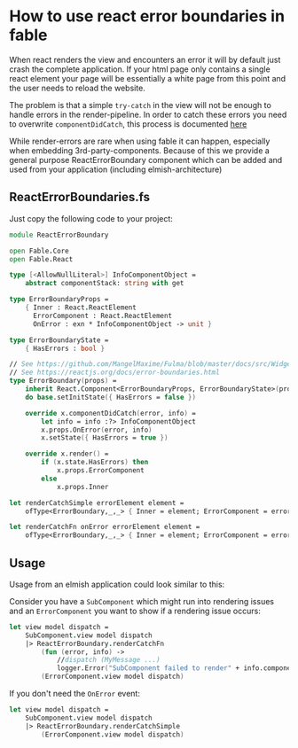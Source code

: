 # How to use react error boundaries in fable

When react renders the view and encounters an error it will by default just crash the complete application.
If your html page only contains a single react element your page will be essentially a white page from this point and the user needs to reload the website.

The problem is that a simple `try-catch` in the view will not be enough to handle errors in the render-pipeline. 
In order to catch these errors you need to overwrite `componentDidCatch`, this process is documented [here](https://reactjs.org/docs/error-boundaries.html)

While render-errors are rare when using fable it can happen, especially when embedding 3rd-party-components.
Because of this we provide a general purpose ReactErrorBoundary component which can be added and used from your application (including elmish-architecture)


## ReactErrorBoundaries.fs

Just copy the following code to your project:

```fsharp
module ReactErrorBoundary

open Fable.Core
open Fable.React

type [<AllowNullLiteral>] InfoComponentObject =
    abstract componentStack: string with get

type ErrorBoundaryProps =
    { Inner : React.ReactElement
      ErrorComponent : React.ReactElement
      OnError : exn * InfoComponentObject -> unit }

type ErrorBoundaryState =
    { HasErrors : bool }

// See https://github.com/MangelMaxime/Fulma/blob/master/docs/src/Widgets/Showcase.fs
// See https://reactjs.org/docs/error-boundaries.html
type ErrorBoundary(props) =
    inherit React.Component<ErrorBoundaryProps, ErrorBoundaryState>(props)
    do base.setInitState({ HasErrors = false })

    override x.componentDidCatch(error, info) =
        let info = info :?> InfoComponentObject
        x.props.OnError(error, info)
        x.setState({ HasErrors = true })

    override x.render() =
        if (x.state.HasErrors) then
            x.props.ErrorComponent
        else
            x.props.Inner

let renderCatchSimple errorElement element =
    ofType<ErrorBoundary,_,_> { Inner = element; ErrorComponent = errorElement; OnError = fun _ -> () } [ ]

let renderCatchFn onError errorElement element =
    ofType<ErrorBoundary,_,_> { Inner = element; ErrorComponent = errorElement; OnError = onError } [ ]
```

## Usage

Usage from an elmish application could look similar to this:

Consider you have a `SubComponent` which might run into rendering issues and an `ErrorComponent` you want to show if a rendering issue occurs:

```fsharp
let view model dispatch =
    SubComponent.view model dispatch
    |> ReactErrorBoundary.renderCatchFn
        (fun (error, info) ->
            //dispatch (MyMessage ...)
            logger.Error("SubComponent failed to render" + info.componentStack, error))
        (ErrorComponent.view model dispatch)
```

If you don't need the `OnError` event:

```fsharp
let view model dispatch =
    SubComponent.view model dispatch
    |> ReactErrorBoundary.renderCatchSimple
        (ErrorComponent.view model dispatch)
```
